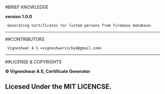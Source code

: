 #BRIEF KNOWLEDGE

**version 1.0.0**

     Generating Certificates for listed persons from firebase database. 

---

##CONTRIBUTORS

     Vigneshwar A S <vigneshwarvicky4@gmail.com>

---

##LICENSE & COPYRIGHTS

   **© Vigneshwar A S, Certificate Generator**

Licesed Under the MIT LICENCSE.
---    
